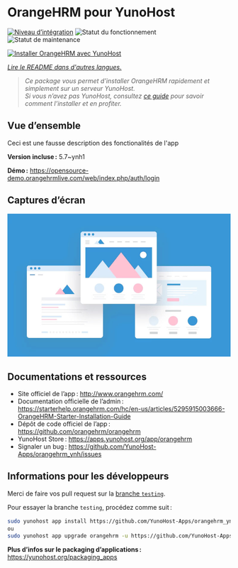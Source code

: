 <!--
Nota bene : ce README est automatiquement généré par <https://github.com/YunoHost/apps/tree/master/tools/readme_generator>
Il NE doit PAS être modifié à la main.
-->

# OrangeHRM pour YunoHost

[![Niveau d’intégration](https://apps.yunohost.org/badge/integration/orangehrm)](https://ci-apps.yunohost.org/ci/apps/orangehrm/)
![Statut du fonctionnement](https://apps.yunohost.org/badge/state/orangehrm)
![Statut de maintenance](https://apps.yunohost.org/badge/maintained/orangehrm)

[![Installer OrangeHRM avec YunoHost](https://install-app.yunohost.org/install-with-yunohost.svg)](https://install-app.yunohost.org/?app=orangehrm)

*[Lire le README dans d'autres langues.](./ALL_README.md)*

> *Ce package vous permet d’installer OrangeHRM rapidement et simplement sur un serveur YunoHost.*  
> *Si vous n’avez pas YunoHost, consultez [ce guide](https://yunohost.org/install) pour savoir comment l’installer et en profiter.*

## Vue d’ensemble

Ceci est une fausse description des fonctionalités de l'app


**Version incluse :** 5.7~ynh1

**Démo :** <https://opensource-demo.orangehrmlive.com/web/index.php/auth/login>

## Captures d’écran

![Capture d’écran de OrangeHRM](./doc/screenshots/example.jpg)

## Documentations et ressources

- Site officiel de l’app : <http://www.orangehrm.com/>
- Documentation officielle de l’admin : <https://starterhelp.orangehrm.com/hc/en-us/articles/5295915003666-OrangeHRM-Starter-Installation-Guide>
- Dépôt de code officiel de l’app : <https://github.com/orangehrm/orangehrm>
- YunoHost Store : <https://apps.yunohost.org/app/orangehrm>
- Signaler un bug : <https://github.com/YunoHost-Apps/orangehrm_ynh/issues>

## Informations pour les développeurs

Merci de faire vos pull request sur la [branche `testing`](https://github.com/YunoHost-Apps/orangehrm_ynh/tree/testing).

Pour essayer la branche `testing`, procédez comme suit :

```bash
sudo yunohost app install https://github.com/YunoHost-Apps/orangehrm_ynh/tree/testing --debug
ou
sudo yunohost app upgrade orangehrm -u https://github.com/YunoHost-Apps/orangehrm_ynh/tree/testing --debug
```

**Plus d’infos sur le packaging d’applications :** <https://yunohost.org/packaging_apps>

